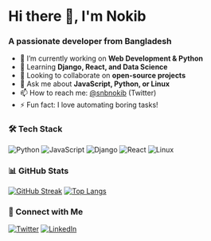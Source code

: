 # Hi there 👋, I'm Nokib

### A passionate developer from Bangladesh

- 🔭 I’m currently working on **Web Development & Python**
- 🌱 Learning **Django, React, and Data Science**
- 👯 Looking to collaborate on **open-source projects**
- 💬 Ask me about **JavaScript, Python, or Linux**
- 📫 How to reach me: [@snbnokib](https://twitter.com/snbnokib) (Twitter)
- ⚡ Fun fact: I love automating boring tasks!

### 🛠️ Tech Stack
![Python](https://img.shields.io/badge/-Python-3776AB?logo=python&logoColor=white)
![JavaScript](https://img.shields.io/badge/-JavaScript-F7DF1E?logo=javascript&logoColor=black)
![Django](https://img.shields.io/badge/-Django-092E20?logo=django&logoColor=white)
![React](https://img.shields.io/badge/-React-61DAFB?logo=react&logoColor=black)
![Linux](https://img.shields.io/badge/-Linux-FCC624?logo=linux&logoColor=black)

### 📊 GitHub Stats
[![GitHub Streak](https://streak-stats.demolab.com?user=snbnokib&theme=dark)](https://git.io/streak-stats)
[![Top Langs](https://github-readme-stats.vercel.app/api/top-langs/?username=snbnokib&layout=compact&theme=vision-friendly-dark)](https://github.com/snbnokib)

### 🔗 Connect with Me
[![Twitter](https://img.shields.io/badge/Twitter-1DA1F2?logo=twitter&logoColor=white)](https://twitter.com/snbnokib)
[![LinkedIn](https://img.shields.io/badge/LinkedIn-0077B5?logo=linkedin&logoColor=white)](https://linkedin.com/in/snbnokib)
